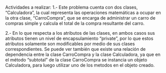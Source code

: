 Actividades a realizar:
1.- Este problema cuenta con dos clases, “Calculadora”, la cual representa las 
operaciones matemáticas a ocupar en la otra clase, “CarroCompra”, que se encarga 
de administrar un carro de compras simple y calcula el total de la compra 
resultante del carro.

2.- En lo que respecta a los atributos de las clases, en ambos casos sus atributos 
tienen un nivel de encapsulamiento “private”, por lo que estos atributos solamente
son modificables por medio de sus clases correspondientes. Se puede ver también
que existe una relación de dependencia entre la clase CarroCompra y la clase 
Calculadora, ya que en el método “subtotal” de la clase CarroCompra se instancia 
un objeto Calculadora, para luego utilizar uno de los metodos en el objeto creado.

